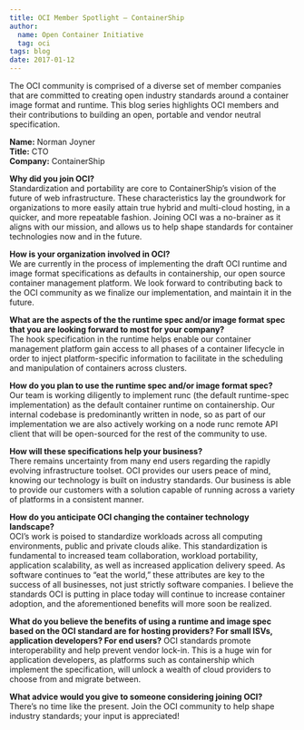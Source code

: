 ```yaml
---
title: OCI Member Spotlight – ContainerShip
author:
  name: Open Container Initiative
  tag: oci
tags: blog
date: 2017-01-12
---
```


The OCI community is comprised of a diverse set of member companies that are committed to creating open industry standards around a container image format and runtime. This blog series highlights OCI members and their contributions to building an open, portable and vendor neutral specification.

**Name:** Norman Joyner  
**Title:** CTO  
**Company:** ContainerShip  

**Why did you join OCI?**  
Standardization and portability are core to ContainerShip’s vision of the future of web infrastructure. These characteristics lay the groundwork for organizations to more easily attain true hybrid and multi-cloud hosting, in a quicker, and more repeatable fashion. Joining OCI was a no-brainer as it aligns with our mission, and allows us to help shape standards for container technologies now and in the future.

**How is your organization involved in OCI?**  
We are currently in the process of implementing the draft OCI runtime and image format specifications as defaults in containership, our open source container management platform. We look forward to contributing back to the OCI community as we finalize our implementation, and maintain it in the future.

**What are the aspects of the the runtime spec and/or image format spec that you are looking forward to most for your company?**  
The hook specification in the runtime helps enable our container management platform gain access to all phases of a container lifecycle in order to inject platform-specific information to facilitate in the scheduling and manipulation of containers across clusters.

**How do you plan to use the runtime spec and/or image format spec?**  
Our team is working diligently to implement runc (the default runtime-spec implementation) as the default container runtime on containership. Our internal codebase is predominantly written in node, so as part of our implementation we are also actively working on a node runc remote API client that will be open-sourced for the rest of the community to use.

**How will these specifications help your business?**  
There remains uncertainty from many end users regarding the rapidly evolving infrastructure toolset. OCI provides our users peace of mind, knowing our technology is built on industry standards. Our business is able to provide our customers with a solution capable of running across a variety of platforms in a consistent manner.

**How do you anticipate OCI changing the container technology landscape?**  
OCI’s work is poised to standardize workloads across all computing environments, public and private clouds alike. This standardization is fundamental to increased team collaboration, workload portability, application scalability, as well as increased application delivery speed. As software continues to “eat the world,” these attributes are key to the success of all businesses, not just strictly software companies. I believe the standards OCI is putting in place today will continue to increase container adoption, and the aforementioned benefits will more soon be realized.

**What do you believe the benefits of using a runtime and image spec based on the OCI standard are for hosting providers? For small ISVs, application developers? For end users?** 
OCI standards promote interoperability and help prevent vendor lock-in. This is a huge win for application developers, as platforms such as containership which implement the specification, will unlock a wealth of cloud providers to choose from and migrate between.

**What advice would you give to someone considering joining OCI?**  
There’s no time like the present. Join the OCI community to help shape industry standards; your input is appreciated!
